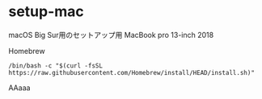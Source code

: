 # setup-mac
macOS Big Sur用のセットアップ用
MacBook pro 13-inch 2018

Homebrew
```
/bin/bash -c "$(curl -fsSL https://raw.githubusercontent.com/Homebrew/install/HEAD/install.sh)"
```

AAaaa
